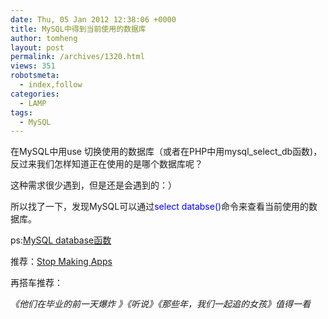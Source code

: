 ```yaml
---
date: Thu, 05 Jan 2012 12:38:06 +0000
title: MySQL中得到当前使用的数据库
author: tomheng
layout: post
permalink: /archives/1320.html
views: 351
robotsmeta:
  - index,follow
categories:
  - LAMP
tags:
  - MySQL
---
```

在MySQL中用use 切换使用的数据库（或者在PHP中用mysql\_select\_db函数)，反过来我们怎样知道正在使用的是哪个数据库呢？

这种需求很少遇到，但是还是会遇到的：）

所以找了一下，发现MySQL可以通过<span style="color: #0000ff;">select databse()</span>命令来查看当前使用的数据库。

ps:[MySQL database函数][1]

推荐：[Stop Making Apps][2]

再搭车推荐：

*《他们在毕业的前一天爆炸 》《听说》《那些年，我们一起追的女孩》值得一看*

 [1]: http://dev.mysql.com/doc/refman/5.0/en/information-functions.html#function_database
 [2]: http://techcrunch.com/2011/11/11/start-making-sense/?utm_source=feedburner&utm_medium=feed&utm_campaign=Feed%3A+Techcrunch+%28TechCrunch%29
